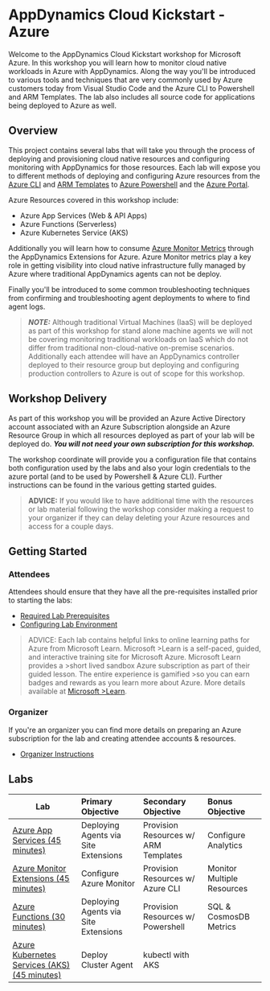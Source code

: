 
# AppDynamics Cloud Kickstart - Azure

Welcome to the AppDynamics Cloud Kickstart workshop for Microsoft Azure. In this workshop you will learn how to monitor cloud native workloads in Azure with AppDynamics. Along the way you'll be introduced to various tools and techniques that are very commonly used by Azure customers today from Visual Studio Code and the Azure CLI to Powershell and ARM Templates. The lab also includes all source code for applications being deployed to Azure as well.

## Overview

This project contains several labs that will take you through the process of deploying and provisioning cloud native resources and configuring monitoring with AppDynamics for those resources. Each lab will expose you to different methods of deploying and configuring Azure resources from the [Azure CLI](https://docs.microsoft.com/en-us/cli/azure/?view=azure-cli-latest) and [ARM Templates](https://docs.microsoft.com/en-us/azure/azure-resource-manager/templates/overview) to [Azure Powershell](https://docs.microsoft.com/en-us/powershell/azure/?view=azps-3.7.0) and the [Azure Portal](https://portal.azure.com/). 

Azure Resources covered in this workshop include:

* Azure App Services (Web & API Apps)
* Azure Functions (Serverless)
* Azure Kubernetes Service (AKS)

Additionally you will learn how to consume [Azure Monitor Metrics](https://docs.microsoft.com/en-us/azure/azure-monitor/platform/metrics-supported) through the AppDynamics Extensions for Azure. Azure Monitor metrics play a key role in getting visibility into cloud native infrastructure fully managed by Azure where traditional AppDynamics agents can not be deploy.

Finally you'll be introduced to some common troubleshooting techniques from confirming and troubleshooting agent deployments to where to find agent logs.

> **_NOTE:_**  Although traditional Virtual Machines (IaaS) will be deployed as part of this workshop for stand alone machine agents we will not be covering monitoring traditional workloads on IaaS which do not differ from traditional non-cloud-native on-premise scenarios.  Additionally each attendee will have an AppDynamics controller deployed to their resource group but deploying and configuring production controllers to Azure is out of scope for this workshop.

## Workshop Delivery

As part of this workshop you will be provided an Azure Active Directory account associated with an Azure Subscription alongside an Azure Resource Group in which all resources deployed as part of your lab will be deployed do. **_You will not need your own subscription for this workshop._**

The workshop coordinate will provide you a configuration file that contains both configuration used by the labs and also your login credentials to the azure portal (and to be used by Powershell & Azure CLI). Further instructions can be found in the various getting started guides.

> **ADVICE:** If you would like to have additional time with the resources or lab material following the workshop consider making a request to your organizer if they can delay deleting your Azure resources and access for a couple days.

## **Getting Started**

### Attendees

Attendees should ensure that they have all the pre-requisites installed prior to starting the labs:

* [Required Lab Prerequisites](./labs/labs-prereqs.md)
* [Configuring Lab Environment](./labs/labs.md)

> ADVICE: Each lab contains helpful links to online learning paths for Azure from Microsoft Learn. Microsoft >Learn is a self-paced, guided, and interactive training site for Microsoft Azure. Microsoft Learn provides a >short lived sandbox Azure subscription as part of their guided lesson.  The entire experience is gamified >so you can earn badges and rewards as you learn more about Azure.  More details available at [Microsoft >Learn](https://docs.microsoft.com/en-us/learn/).

### Organizer

If you're an organizer you can find more details on preparing an Azure subscription for the lab and creating attendee accounts & resources.

* [Organizer Instructions](./organizer/readme.md)


## **Labs**


| Lab   |      Primary Objective     |  Secondary Objective |  Bonus Objective |
|----------|:-------------|:------|:------|
| [Azure App Services (45 minutes)](./labs/app-services/app-services.md) |  Deploying Agents via Site Extensions | Provision Resources w/ ARM Templates | Configure Analytics |
| [Azure Monitor Extensions (45 minutes)](./labs/azure-extensions/azure-extensions.md) |    Configure Azure Monitor   | Provision Resources w/ Azure CLI | Monitor Multiple Resources |
| [Azure Functions (30 minutes)](./labs/azure-functions/azure-functions.md) | Deploying Agents via Site Extensions | Provision Resources w/ Powershell | SQL & CosmosDB Metrics |
| [Azure Kubernetes Services (AKS) (45 minutes)](./labs/aks/aks.md) | Deploy Cluster Agent |    kubectl with AKS |  |
